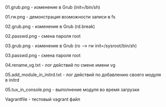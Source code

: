 01.grub.png - изменение в Grub (init=/bin/sh)

01.rw.png - демонстрация возможности записи в fs

02.grub.png - изменение в Grub (rd.break)

02.passwd.png - смена пароля root

03.grub.png - изменение в Grub (ro --> rw init=/sysroot/bin/sh)

03.passwd.png - смена пароля root

04.rename_vg.txt - лог действий по смене имени vg

05.add_module_in_initrd.txt - лог действий по добавлению своего модуля в initrd

05.tux_in_console.png - выполнение модуля во время загрузки

Vagrantfile - тестовый vagrant файл
